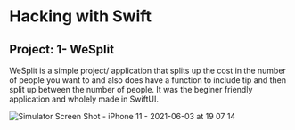 # Hacking with Swift 

## Project: 1- WeSplit 

WeSplit is a simple project/ application that splits up the cost in the number of people you want to and also does have a function to include tip and then split up between the number of people. It was the beginer friendly application and wholely made in SwiftUI. 

![Simulator Screen Shot - iPhone 11 - 2021-06-03 at 19 07 14](https://user-images.githubusercontent.com/41816749/120654890-bcb8bd80-c49f-11eb-88b1-0f64eab79ba7.png)
